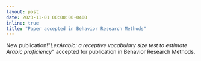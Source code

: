 ```yaml
---
layout: post
date: 2023-11-01 00:00:00-0400
inline: true
title: "Paper accepted in Behavior Research Methods"
---
```


New publication!"_LexArabic: a receptive vocabulary size test to estimate Arabic proficiency_" accepted for publication in Behavior Research Methods.
